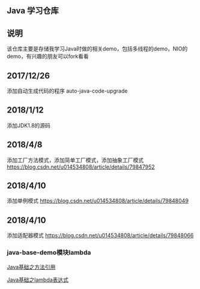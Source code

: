##  Java 学习仓库
##  说明
该仓库主要是存储我学习Java时做的相关demo，包括多线程的demo，NIO的demo，有兴趣的朋友可以fork看看
## 2017/12/26
添加自动生成代码的程序 auto-java-code-upgrade
## 2018/1/12
添加JDK1.8的源码
## 2018/4/8
添加工厂方法模式，添加简单工厂模式，添加抽象工厂模式
https://blog.csdn.net/u014534808/article/details/79847952
## 2018/4/10
添加单例模式
https://blog.csdn.net/u014534808/article/details/79848049
## 2018/4/10
添加适配器模式
https://blog.csdn.net/u014534808/article/details/79848066

### java-base-demo模块lambda
[Java基础之方法引用](https://blog.csdn.net/u014534808/article/details/104366583)

[Java基础之lambda表达式](https://blog.csdn.net/u014534808/article/details/79191514)
